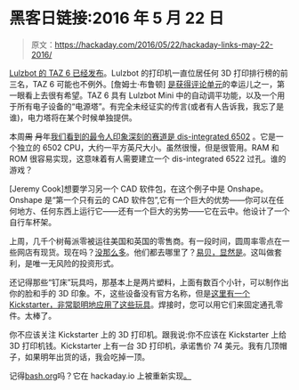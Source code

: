 # 黑客日链接:2016 年 5 月 22 日

> 原文：<https://hackaday.com/2016/05/22/hackaday-links-may-22-2016/>

[Lulzbot 的 TAZ 6 已经发布](https://www.lulzbot.com/store/printers/lulzbot-taz-6)。Lulzbot 的打印机一直位居任何 3D 打印排行榜的前三名，TAZ 6 可能也不例外。[詹姆士·布鲁顿] [是获得评论单元](https://www.youtube.com/watch?v=-HO0R0Ud0I8)的幸运儿之一，第一眼看上去很有希望。TAZ 6 具有 Lulzbot Mini 中的自动调平功能，以及一个用于所有电子设备的“电源塔”。有完全未经证实的传言(或者有人告诉我，我忘了是谁)，电力塔将在某个时候单独提供。

本周~~周~~ ~~月~~年[我们看到的最令人印象深刻的赛道是 dis-integrated 6502](http://hackaday.com/2016/05/16/a-dis-integrated-6502/) 。它是一个独立的 6502 CPU，大约一平方英尺大小。虽然很慢，但是很管用。RAM 和 ROM 很容易实现，这意味着有人需要建立一个 dis-integrated 6522 过孔。谁的游戏？

[Jeremy Cook]想要学习另一个 CAD 软件包，在这个例子中是 Onshape。Onshape 是“第一个只有云的 CAD 软件包”,它有一个巨大的优势——你可以在任何地方、任何东西上运行它——还有一个巨大的劣势——它在云中。他设计了一个自行车杯架。

上周，几千个树莓派零被运往美国和英国的零售商。有一段时间，圆周率零点在一些网店有现货。现在吗？[没那么多](http://whereismypizero.com/)。他们都去哪里了？[易贝，显然是](http://www.ebay.com/itm/121991043540)。这叫做套利，是唯一无风险的投资形式。

还记得那些“钉床”玩具吗，那基本上是两片塑料，上面有数百个小针，可以制作出你的脸和手的 3D 印象。不，这些设备没有官方名称，但是[这里有一个 Kickstarter，非常聪明地应用了这些玩具](https://www.indiegogo.com/projects/pinjig-make-soldering-easy#/)。焊接时，您可以用它们来固定通孔零件。太棒了。

你不应该关注 Kickstarter 上的 3D 打印机。跟我说:你不应该在 Kickstarter 上给 3D 打印机钱。Kickstarter 上有一台 3D 打印机，承诺售价 74 美元。我有几顶帽子，如果明年出货的话，我会吃掉一顶。

记得[bash.org](http://bash.org/)吗？它在 hackaday.io 上被重新实现[。](https://hackaday.io/project/11551-hackadaybashorg)